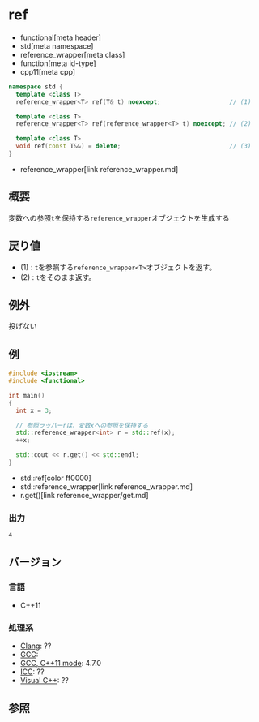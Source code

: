 # ref
* functional[meta header]
* std[meta namespace]
* reference_wrapper[meta class]
* function[meta id-type]
* cpp11[meta cpp]

```cpp
namespace std {
  template <class T>
  reference_wrapper<T> ref(T& t) noexcept;                   // (1)

  template <class T>
  reference_wrapper<T> ref(reference_wrapper<T> t) noexcept; // (2)

  template <class T>
  void ref(const T&&) = delete;                              // (3)
}
```
* reference_wrapper[link reference_wrapper.md]

## 概要
変数への参照`t`を保持する`reference_wrapper`オブジェクトを生成する


## 戻り値
- (1) : `t`を参照する`reference_wrapper<T>`オブジェクトを返す。
- (2) : `t`をそのまま返す。


## 例外
投げない


## 例
```cpp example
#include <iostream>
#include <functional>

int main()
{
  int x = 3;

  // 参照ラッパーrは、変数xへの参照を保持する
  std::reference_wrapper<int> r = std::ref(x);
  ++x;

  std::cout << r.get() << std::endl;
}
```
* std::ref[color ff0000]
* std::reference_wrapper[link reference_wrapper.md]
* r.get()[link reference_wrapper/get.md]

### 出力
```
4
```

## バージョン
### 言語
- C++11

### 処理系
- [Clang](/implementation.md#clang): ??
- [GCC](/implementation.md#gcc): 
- [GCC, C++11 mode](/implementation.md#gcc): 4.7.0
- [ICC](/implementation.md#icc): ??
- [Visual C++](/implementation.md#visual_cpp): ??


## 参照


